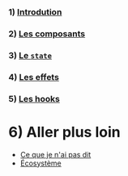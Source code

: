 ### 1) [Introdution](../1_introduction/index.md)
### 2) [Les composants](../2_component/index.md)
### 3) [Le `state`](../3_state/index.md)
### 4) [Les effets](../4_effects/index.md)
### 5) [Les hooks](../5_hooks/index.md)

# 6) Aller plus loin

- [Ce que je n'ai pas dit](./1_advanced.md)
- [Écosystème](./2_ecosystem.md)


